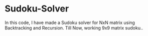 # Sudoku-Solver
In this code, I have made a Sudoku solver for NxN matrix using Backtracking and Recursion.
Till Now, working 9x9 matrix sudoku..
